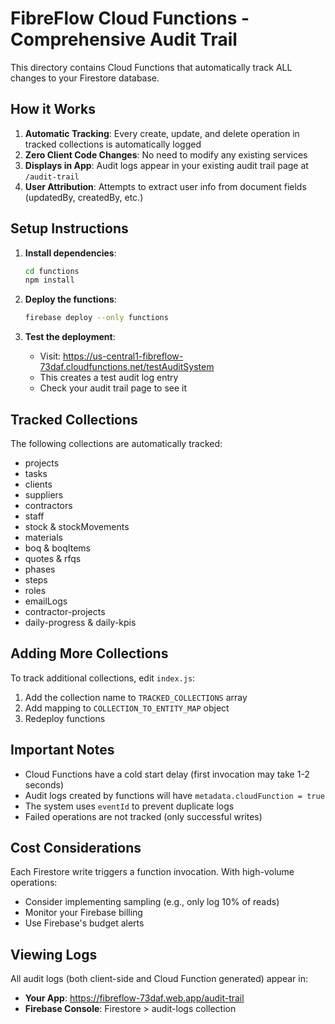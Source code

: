 # FibreFlow Cloud Functions - Comprehensive Audit Trail

This directory contains Cloud Functions that automatically track ALL changes to your Firestore database.

## How it Works

1. **Automatic Tracking**: Every create, update, and delete operation in tracked collections is automatically logged
2. **Zero Client Code Changes**: No need to modify any existing services
3. **Displays in App**: Audit logs appear in your existing audit trail page at `/audit-trail`
4. **User Attribution**: Attempts to extract user info from document fields (updatedBy, createdBy, etc.)

## Setup Instructions

1. **Install dependencies**:
   ```bash
   cd functions
   npm install
   ```

2. **Deploy the functions**:
   ```bash
   firebase deploy --only functions
   ```

3. **Test the deployment**:
   - Visit: https://us-central1-fibreflow-73daf.cloudfunctions.net/testAuditSystem
   - This creates a test audit log entry
   - Check your audit trail page to see it

## Tracked Collections

The following collections are automatically tracked:
- projects
- tasks
- clients
- suppliers
- contractors
- staff
- stock & stockMovements
- materials
- boq & boqItems
- quotes & rfqs
- phases
- steps
- roles
- emailLogs
- contractor-projects
- daily-progress & daily-kpis

## Adding More Collections

To track additional collections, edit `index.js`:

1. Add the collection name to `TRACKED_COLLECTIONS` array
2. Add mapping to `COLLECTION_TO_ENTITY_MAP` object
3. Redeploy functions

## Important Notes

- Cloud Functions have a cold start delay (first invocation may take 1-2 seconds)
- Audit logs created by functions will have `metadata.cloudFunction = true`
- The system uses `eventId` to prevent duplicate logs
- Failed operations are not tracked (only successful writes)

## Cost Considerations

Each Firestore write triggers a function invocation. With high-volume operations:
- Consider implementing sampling (e.g., only log 10% of reads)
- Monitor your Firebase billing
- Use Firebase's budget alerts

## Viewing Logs

All audit logs (both client-side and Cloud Function generated) appear in:
- **Your App**: https://fibreflow-73daf.web.app/audit-trail
- **Firebase Console**: Firestore > audit-logs collection